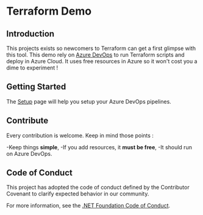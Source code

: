 # Terraform Demo

## Introduction

This projects exists so newcomers to Terraform can get a first glimpse with this tool.
This demo rely on [Azure DevOps](https://dev.azure.com/) to run Terraform scripts and deploy in Azure Cloud.
It uses free resources in Azure so it won't cost you a dime to experiment !

## Getting Started

The [Setup](/deploy/setup/README.md) page will help you setup your Azure DevOps pipelines.

## Contribute

Every contribution is welcome. Keep in mind those points :

 -Keep things **simple**,
 -If you add resources, it **must be free**,
 -It should run on Azure DevOps.

## Code of Conduct

This project has adopted the code of conduct defined by the Contributor Covenant to clarify expected behavior in our community.

For more information, see the [.NET Foundation Code of Conduct](https://dotnetfoundation.org/code-of-conduct).

